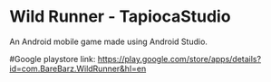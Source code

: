 # Wild Runner - TapiocaStudio
An Android mobile game made using Android Studio.

#Google playstore link:
https://play.google.com/store/apps/details?id=com.BareBarz.WildRunner&hl=en
